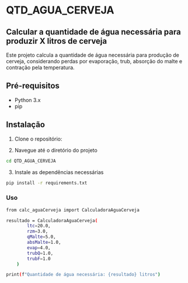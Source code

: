 # QTD_AGUA_CERVEJA

## Calcular a quantidade de água necessária para produzir X litros de cerveja

Este projeto calcula a quantidade de água necessária para produção de cerveja, considerando perdas por evaporação, trub, absorção do malte e contração pela temperatura.

## Pré-requisitos

- Python 3.x
- pip

## Instalação

1. Clone o repositório:

2. Navegue até o diretório do projeto

```sh
cd QTD_AGUA_CERVEJA
```

3. Instale as dependências necessárias
```sh
pip install -r requirements.txt
```
### Uso
```sh
from calc_aguaCerveja import CalculadoraAguaCerveja

resultado = CalculadoraAguaCerveja(
        ltc=20.0,
        rzm=3.0,
        qMalte=5.0,
        absMalte=1.0,
        evap=4.0,
        trubQ=1.0,
        trubF=1.0
    )

print(f"Quantidade de água necessária: {resultado} litros")
